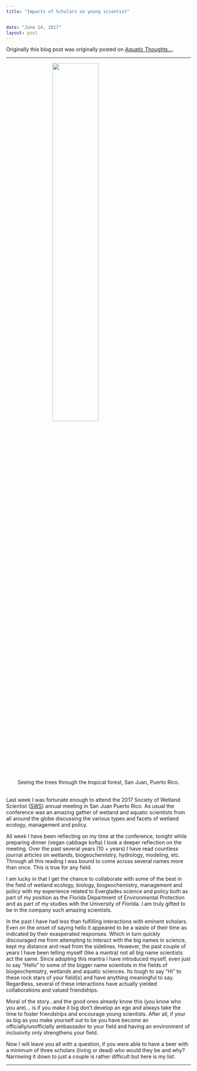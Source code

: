 ```yaml
---
title: "Impacts of Scholars on young scientist"


date: "June 14, 2017"
layout: post
---
```



<section class="main-content">
<p>Originally this blog post was originally posted on <a href="https://wetlandbiogeochem.weebly.com/aquatic-thoughts">Aquatic Thoughts…</a>.</p>
<hr />
<!--
<div class="figure">
<img src="{{ site.url }}{{ site.baseurl }}\_knitr\..images\PuertoRico_ForestOcean.jpeg"  width="50%" align="center">
<p class="caption">Seeing the trees through the tropical forest, San Juan, Puerto Rico.</p>
</div>
--->
<img src="{{ site.url }}{{ site.baseurl }}\images\PuertoRico_ForestOcean.jpeg" width="50%" style="display: block; margin: auto;" />
<center>
Seeing the trees through the tropical forest, San Juan, Puerto Rico.
</center>
<p><br> Last week I was fortunate enough to attend the 2017 Society of Wetland Scientist (<a href="sws.org">SWS</a>) annual meeting in San Juan Puerto Rico. As usual the conference was an amazing gather of wetland and aquatic scientists from all around the globe discussing the various types and facets of wetland ecology, management and policy.</p>
<p>All week I have been reflecting on my time at the conference, tonight while preparing dinner (vegan cabbage kofta) I took a deeper reflection on the meeting. Over the past several years (10 + years) I have read countless journal articles on wetlands, biogeochemistry, hydrology, modeling, etc. Through all this reading I was bound to come across several names more than once. This is true for any field.</p>
<p>I am lucky in that I get the chance to collaborate with some of the best in the field of wetland ecology, biology, biogeochemistry, management and policy with my experience related to Everglades science and policy both as part of my position as the Florida Department of Environmental Protection and as part of my studies with the University of Florida. I am truly gifted to be in the company such amazing scientists.</p>
<p>In the past I have had less than fulfilling interactions with eminent scholars. Even on the onset of saying hello it appeared to be a waste of their time as indicated by their exasperated responses. Which in turn quickly discouraged me from attempting to interact with the big names in science, kept my distance and read from the sidelines. However, the past couple of years I have been telling myself (like a mantra) not all big name scientists act the same. Since adopting this mantra I have introduced myself, even just to say “Hello” to some of the bigger name scientists in the fields of biogeochemistry, wetlands and aquatic sciences. Its tough to say “Hi” to these rock stars of your field(s) and have anything meaningful to say. Regardless, several of these interactions have actually yielded collaborations and valued friendships.</p>
<p>Moral of the story…and the good ones already know this (you know who you are)… is if you make it big don’t develop an ego and always take the time to foster friendships and encourage young scientists. After all, if your as big as you make yourself out to be you have become an officially/unofficially ambassador to your field and having an environment of inclusivity only strengthens your field.</p>
<p>Now I will leave you all with a question, if you were able to have a beer with a minimum of three scholars (living or dead) who would they be and why? Narrowing it down to just a couple is rather difficult but here is my list.</p>
<hr />
</section>
